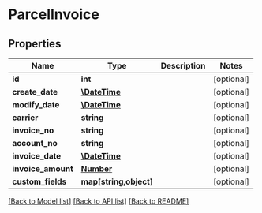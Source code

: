 # ParcelInvoice

## Properties
Name | Type | Description | Notes
------------ | ------------- | ------------- | -------------
**id** | **int** |  | [optional] 
**create_date** | [**\DateTime**](\DateTime.md) |  | [optional] 
**modify_date** | [**\DateTime**](\DateTime.md) |  | [optional] 
**carrier** | **string** |  | [optional] 
**invoice_no** | **string** |  | [optional] 
**account_no** | **string** |  | [optional] 
**invoice_date** | [**\DateTime**](\DateTime.md) |  | [optional] 
**invoice_amount** | [**Number**](Number.md) |  | [optional] 
**custom_fields** | **map[string,object]** |  | [optional] 

[[Back to Model list]](../README.md#documentation-for-models) [[Back to API list]](../README.md#documentation-for-api-endpoints) [[Back to README]](../README.md)


